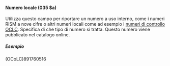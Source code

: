 #### Numero locale (035 $a)

Utilizza questo campo per riportare un numero a uso interno, come i numeri RISM a nove cifre o altri numeri locali come ad esempio i [numeri di controllo OCLC](https://www.oclc.org/support/services/batchload/controlnumber.en.html). Specifica di che tipo di numero si tratta. Questo numero viene pubblicato nel catalogo online.

##### Esempio  
(OCoLC)891760516